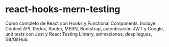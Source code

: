 # react-hooks-mern-testing
Curso completo de React con Hooks y Functional Components. Incluye Context API, Redux, Router, MERN, Bootstrap, autenticación JWT y Google, unit tests con Jest y React Testing Library, animaciones, despliegues, Git/GitHub.
